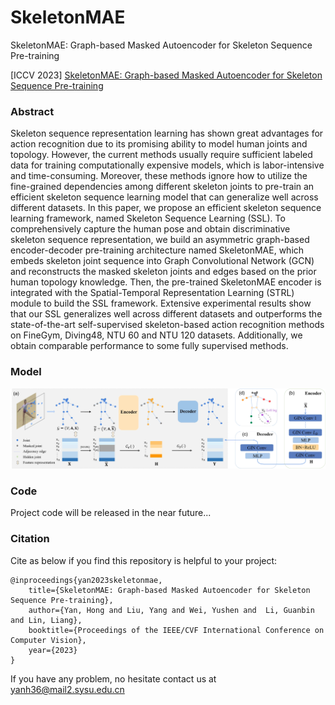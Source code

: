 # SkeletonMAE
SkeletonMAE: Graph-based Masked Autoencoder for Skeleton Sequence Pre-training

[ICCV 2023] [SkeletonMAE: Graph-based Masked Autoencoder for Skeleton Sequence Pre-training](https://arxiv.org/pdf/2307.08476.pdf)

### Abstract

Skeleton sequence representation learning has shown great advantages for action recognition due to its promising ability to model human joints and topology. However, the current methods usually require sufficient labeled data for training computationally expensive models, which is labor-intensive and time-consuming. Moreover, these methods ignore how to utilize the fine-grained dependencies among different skeleton joints to pre-train an efficient skeleton sequence learning model that can generalize well across different datasets. In this paper, we propose an efficient skeleton sequence learning framework, named Skeleton Sequence Learning (SSL). To comprehensively capture the human pose and obtain discriminative skeleton sequence representation, we build an asymmetric graph-based encoder-decoder pre-training architecture named SkeletonMAE, which embeds skeleton joint sequence into Graph Convolutional Network (GCN) and reconstructs the masked skeleton joints and edges based on the prior human topology knowledge. Then, the pre-trained SkeletonMAE encoder is integrated with the Spatial-Temporal Representation Learning (STRL) module to build the SSL framework. Extensive experimental results show that our SSL generalizes well across different datasets and outperforms the state-of-the-art self-supervised skeleton-based action recognition methods on FineGym, Diving48, NTU 60 and NTU 120 datasets. Additionally, we obtain comparable performance to some fully supervised methods. 

### Model

![](img/skeleton.jpg)

### Code
Project code will be released in the near future...

### Citation
Cite as below if you find this repository is helpful to your project:

```
@inproceedings{yan2023skeletonmae,
    title={SkeletonMAE: Graph-based Masked Autoencoder for Skeleton Sequence Pre-training},
    author={Yan, Hong and Liu, Yang and Wei, Yushen and  Li, Guanbin and Lin, Liang},
    booktitle={Proceedings of the IEEE/CVF International Conference on Computer Vision},
    year={2023}
}

```

If you have any problem, no hesitate contact us at yanh36@mail2.sysu.edu.cn
